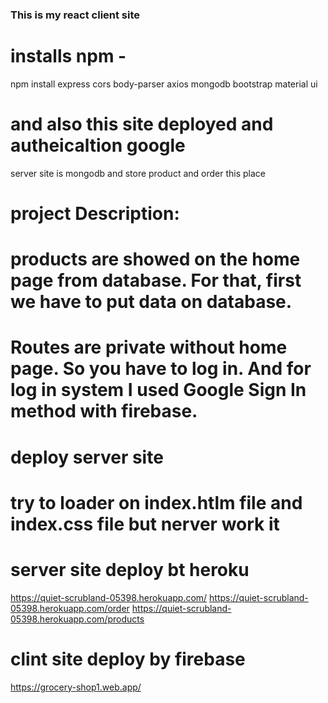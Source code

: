 ### This is my react client site

# installs npm -

npm install express cors body-parser axios mongodb bootstrap material ui

# and also this site deployed and autheicaltion google

server site is mongodb and store product and order this place

# project Description:

# products are showed on the home page from database. For that, first we have to put data on database.

# Routes are private without home page. So you have to log in. And for log in system I used Google Sign In method with firebase.

# deploy server site

# try to loader on index.htlm file and index.css file but nerver work it

# server site deploy bt heroku

https://quiet-scrubland-05398.herokuapp.com/
https://quiet-scrubland-05398.herokuapp.com/order
https://quiet-scrubland-05398.herokuapp.com/products

# clint site deploy by firebase

https://grocery-shop1.web.app/
